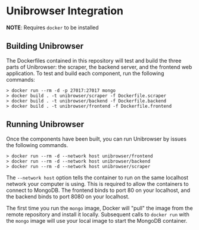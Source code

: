 # Unibrowser Integration

**NOTE**: Requires `docker` to be installed

## Building Unibrowser
The Dockerfiles contained in this repository will test and build the three parts of Unibrowser: the scraper, the backend server, and the frontend web application. To test and build each component, run the following commands:

```text
> docker run --rm -d -p 27017:27017 mongo
> docker build . -t unibrowser/scraper -f Dockerfile.scraper
> docker build . -t unibrowser/backend -f Dockerfile.backend
> docker build . -t unibrowser/frontend -f Dockerfile.frontend
```

## Running Unibrowser
Once the components have been built, you can run Unibrowser by issues the following commands.

```text
> docker run --rm -d --network host unibrowser/frontend
> docker run --rm -d --network host unibrowser/backend
> docker run --rm -d --network host unibrowser/scraper
```

The `--network host` option tells the container to run on the same localhost network your computer is using. This is required to allow the containers to connect to MongoDB. The frontend binds to port 80 on your localhost, and the backend binds to port 8080 on your localhost.

The first time you run the `mongo` image, Docker will "pull" the image from the remote repository and install it locally. Subsequent calls to `docker run` with the `mongo` image will use your local image to start the MongoDB container.
